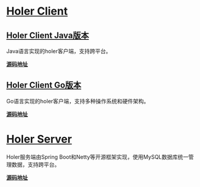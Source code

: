 # [Holer Client](https://github.com/wisdom-projects/holer-client)

## [Holer Client Java版本](https://github.com/wisdom-projects/holer/tree/master/SourceCode/Java)
Java语言实现的holer客户端，支持跨平台。

[**源码地址**](https://github.com/wisdom-projects/holer-client/tree/master/Java)

## [Holer Client Go版本](https://github.com/wisdom-projects/holer/tree/master/SourceCode/Go)
Go语言实现的holer客户端，支持多种操作系统和硬件架构。

[**源码地址**](https://github.com/wisdom-projects/holer-client/tree/master/Go)

# [Holer Server](https://github.com/wisdom-projects/holer-server)
Holer服务端由Spring Boot和Netty等开源框架实现，使用MySQL数据库统一管理数据，支持跨平台。

[**源码地址**](https://github.com/wisdom-projects/holer-server/tree/master/holer-server)
